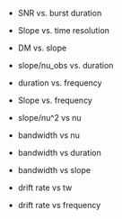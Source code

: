 
* SNR vs. burst duration
* Slope vs. time resolution
* DM vs. slope

* slope/nu_obs vs. duration
* duration vs. frequency
* Slope vs. frequency
* slope/nu^2 vs nu
* bandwidth vs nu
* bandwidth vs duration
* bandwidth vs slope
* drift rate vs tw
* drift rate vs frequency
